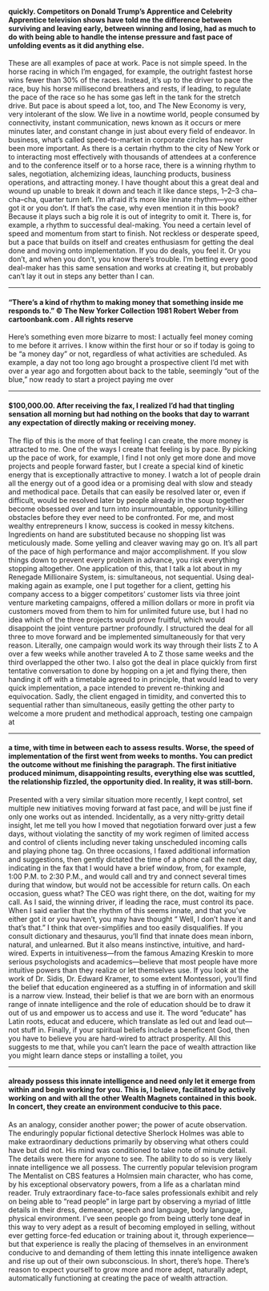 #### quickly. Competitors on Donald Trump’s Apprentice and Celebrity Apprentice television shows have told me the difference between surviving and leaving early, between winning and losing, had as much to do with being able to handle the intense pressure and fast pace of unfolding events as it did anything else.
 These are all examples of pace at work. Pace is not simple speed. In the horse racing in which I’m engaged, for example, the outright fastest horse wins fewer than 30% of the races. Instead, it’s up to the driver to pace the race, buy his horse millisecond breathers and rests, if leading, to regulate the pace of the race so he has some gas left in the tank for the stretch drive. But pace is about speed a lot, too, and The New Economy is very, very intolerant of the slow. We live in a nowtime world, people consumed by connectivity, instant communication, news known as it occurs or mere minutes later, and constant change in just about every field of endeavor. In business, what’s called speed-to-market in corporate circles has never been more important.
 As there is a certain rhythm to the city of New York or to interacting most effectively with thousands of attendees at a conference and to the conference itself or to a horse race, there is a winning rhythm to sales, negotiation, alchemizing ideas, launching products, business operations, and attracting money. I have thought about this a great deal and wound up unable to break it down and teach it like dance steps, 1–2–3 cha–cha–cha, quarter turn left. I’m afraid it’s more like innate rhythm—you either got it or you don’t.
 If that’s the case, why even mention it in this book? Because it plays such a big role it is out of integrity to omit it. There is, for example, a rhythm to successful deal-making. You need a certain level of speed and momentum from start to finish. Not reckless or desperate speed, but a pace that builds on itself and creates enthusiasm for getting the deal done and moving onto implementation. If you do deals, you feel it. Or you don’t, and when you don’t, you know there’s trouble. I’m betting every good deal-maker has this same sensation and works at creating it, but probably can’t lay it out in steps any better than I can.

-----

#### “There’s a kind of rhythm to making money that something inside me responds to.” © The New Yorker Collection 1981 Robert Weber from cartoonbank.com . All rights reserve
 Here’s something even more bizarre to most: I actually feel money coming to me before it arrives. I know within the first hour or so if today is going to be “a money day” or not, regardless of what activities are scheduled. As example, a day not too long ago brought a prospective client I’d met with over a year ago and forgotten about back to the table, seemingly “out of the blue,” now ready to start a project paying me over

-----

#### $100,000.00. After receiving the fax, I realized I’d had that tingling sensation all morning but had nothing on the books that day to warrant any expectation of directly making or receiving money.
 The flip of this is the more of that feeling I can create, the more money is attracted to me. One of the ways I create that feeling is by pace. By picking up the pace of work, for example, I find I not only get more done and move projects and people forward faster, but I create a special kind of kinetic energy that is exceptionally attractive to money.
 I watch a lot of people drain all the energy out of a good idea or a promising deal with slow and steady and methodical pace. Details that can easily be resolved later or, even if difficult, would be resolved later by people already in the soup together become obsessed over and turn into insurmountable, opportunity-killing obstacles before they ever need to be confronted. For me, and most wealthy entrepreneurs I know, success is cooked in messy kitchens. Ingredients on hand are substituted because no shopping list was meticulously made. Some yelling and cleaver waving may go on. It’s all part of the pace of high performance and major accomplishment. If you slow things down to prevent every problem in advance, you risk everything stopping altogether.
 One application of this, that I talk a lot about in my Renegade Millionaire System, is: simultaneous, not sequential. Using deal-making again as example, one I put together for a client, getting his company access to a bigger competitors’ customer lists via three joint venture marketing campaigns, offered a million dollars or more in profit via customers moved from them to him for unlimited future use, but I had no idea which of the three projects would prove fruitful, which would disappoint the joint venture partner profoundly. I structured the deal for all three to move forward and be implemented simultaneously for that very reason. Literally, one campaign would work its way through their lists Z to A over a few weeks while another traveled A to Z those same weeks and the third overlapped the other two. I also got the deal in place quickly from first tentative conversation to done by hopping on a jet and flying there, then handing it off with a timetable agreed to in principle, that would lead to very quick implementation, a pace intended to prevent re-thinking and equivocation. Sadly, the client engaged in timidity, and converted this to sequential rather than simultaneous, easily getting the other party to welcome a more prudent and methodical approach, testing one campaign at

-----

#### a time, with time in between each to assess results. Worse, the speed of implementation of the first went from weeks to months. You can predict the outcome without me finishing the paragraph. The first initiative produced minimum, disappointing results, everything else was scuttled, the relationship fizzled, the opportunity died. In reality, it was still-born.
 Presented with a very similar situation more recently, I kept control, set multiple new initiatives moving forward at fast pace, and will be just fine if only one works out as intended. Incidentally, as a very nitty-gritty detail insight, let me tell you how I moved that negotiation forward over just a few days, without violating the sanctity of my work regimen of limited access and control of clients including never taking unscheduled incoming calls and playing phone tag. On three occasions, I faxed additional information and suggestions, then gently dictated the time of a phone call the next day, indicating in the fax that I would have a brief window, from, for example, 1:00 P.M. to 2:30 P.M., and would call and try and connect several times during that window, but would not be accessible for return calls. On each occasion, guess what? The CEO was right there, on the dot, waiting for my call. As I said, the winning driver, if leading the race, must control its pace.
 When I said earlier that the rhythm of this seems innate, and that you’ve either got it or you haven’t, you may have thought “ Well, I don’t have it and that’s that.” I think that over-simplifies and too easily disqualifies. If you consult dictionary and thesaurus, you’ll find that innate does mean inborn, natural, and unlearned. But it also means instinctive, intuitive, and hard-wired. Experts in intuitiveness—from the famous Amazing Kreskin to more serious psychologists and academics—believe that most people have more intuitive powers than they realize or let themselves use. If you look at the work of Dr. Sidis, Dr. Edward Kramer, to some extent Montessori, you’ll find the belief that education engineered as a stuffing in of information and skill is a narrow view. Instead, their belief is that we are born with an enormous range of innate intelligence and the role of education should be to draw it out of us and empower us to access and use it. The word “educate” has Latin roots, educat and educere, which translate as led out and lead out—not stuff in. Finally, if your spiritual beliefs include a beneficent God, then you have to believe you are hard-wired to attract prosperity. All this suggests to me that, while you can’t learn the pace of wealth attraction like you might learn dance steps or installing a toilet, you

-----

#### already possess this innate intelligence and need only let it emerge from within and begin working for you. This is, I believe, facilitated by actively working on and with all the other Wealth Magnets contained in this book. In concert, they create an environment conducive to this pace.
 As an analogy, consider another power; the power of acute observation. The enduringly popular fictional detective Sherlock Holmes was able to make extraordinary deductions primarily by observing what others could have but did not. His mind was conditioned to take note of minute detail. The details were there for anyone to see. The ability to do so is very likely innate intelligence we all possess. The currently popular television program The Mentalist on CBS features a Holmsien main character, who has come, by his exceptional observatory powers, from a life as a charlatan mind reader. Truly extraordinary face-to-face sales professionals exhibit and rely on being able to “read people” in large part by observing a myriad of little details in their dress, demeanor, speech and language, body language, physical environment. I’ve seen people go from being utterly tone deaf in this way to very adept as a result of becoming employed in selling, without ever getting force-fed education or training about it, through experience— but that experience is really the placing of themselves in an environment conducive to and demanding of them letting this innate intelligence awaken and rise up out of their own subconscious.
 In short, there’s hope. There’s reason to expect yourself to grow more and more adept, naturally adept, automatically functioning at creating the pace of wealth attraction.